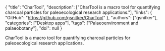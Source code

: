{
  "title": "CharTool",
  "description": ["CharTool is a macro tool for quantifying charcoal particles for paleoecological research applications."],
  "links": {
    "GitHub": "https://github.com/gsnitker/CharTool"
  },
  "authors": ["gsnitker"],
  "categories": ["Desktop apps"],
  "tags": ["Palaeoenvironment and palaeobotany"],
  "doi": null
}

<!-- Generated by csv2md.R – do not edit by hand -->

CharTool is a macro tool for quantifying charcoal particles for paleoecological research applications.